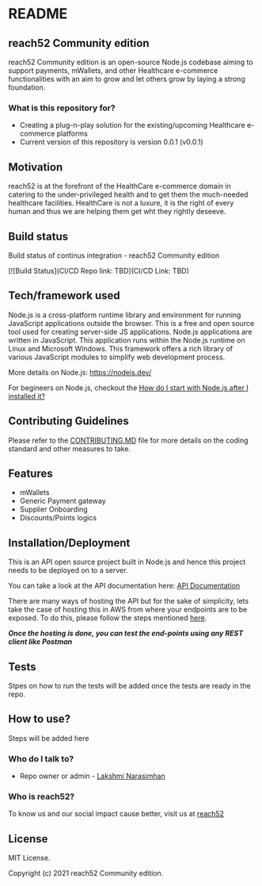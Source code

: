 # README #

## reach52 Community edition
reach52 Community edition is an open-source Node.js codebase aiming to support payments, mWallets, and other Healthcare e-commerce functionalities with an aim to grow and let others grow by laying a strong foundation.

### What is this repository for? ###

* Creating a plug-n-play solution for the existing/upcoming Healthcare e-commerce platforms
* Current version of this repository is version 0.0.1 (v0.0.1)

## Motivation
reach52 is at the forefront of the HealthCare e-commerce domain in catering to the under-privileged health and to get them the much-needed healthcare facilities. HealthCare is not a luxure, it is the right of every human and thus we are helping them get wht they rightly deseeve.

## Build status
Build status of continus integration - reach52 Community edition 

[![Build Status](CI/CD Repo link: TBD](CI/CD Link: TBD)

## Tech/framework used
Node.js is a cross-platform runtime library and environment for running JavaScript applications outside the browser. This is a free and open source tool used for creating server-side JS applications.
Node.js applications are written in JavaScript. This application runs within the Node.js runtime on Linux and Microsoft Windows. This framework offers a rich library of various JavaScript modules to simplify web development process.

More details on Node.js: https://nodejs.dev/

For begineers on Node.js, checkout the [How do I start with Node.js after I installed it?](https://nodejs.org/en/docs/guides/getting-started-guide/)

## Contributing Guidelines

Please refer to the [CONTRIBUTING.MD](https://bitbucket.org/reach52/reach52-community-edition/src/master/CONTRIBUTING.md) file for more details on the coding standard and other measures to take.


## Features
* mWallets
* Generic Payment gateway
* Supplier Onboarding
* Discounts/Points logics

## Installation/Deployment
This is an API open source project built in Node.js and hence this project needs to be deployed on to a server.

You can take a look at the API documentation here: [API Documentation](https://api-open.reach52.com/api-docs/)

There are many ways of hosting the API but for the sake of simplicity, lets take the case of hosting this in AWS from where your endpoints are to be exposed. To do this, please follow the steps mentioned [here](https://aws.amazon.com/getting-started/hands-on/build-serverless-web-app-lambda-apigateway-s3-dynamodb-cognito/module-4/).

***Once the hosting is done, you can test the end-points using any REST client like Postman***

## Tests
Stpes on how to run the tests will be added once the tests are ready in the repo.

## How to use?
Steps will be added here

### Who do I talk to? ###

* Repo owner or admin - [Lakshmi Narasimhan](lakshmi@reach52.com)

### Who is reach52? ###

To know us and our social impact cause better, visit us at [reach52](https://reach52.com/) 

## License

MIT License.

Copyright (c) 2021 reach52 Community edition.